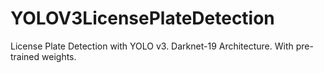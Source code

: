# YOLOV3LicensePlateDetection
License Plate Detection with YOLO v3. Darknet-19 Architecture. With pre-trained weights.
